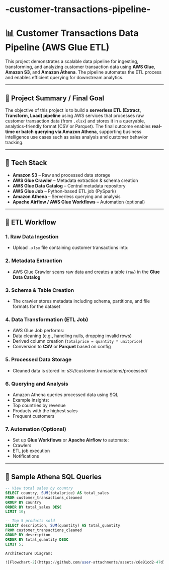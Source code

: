 # -customer-transactions-pipeline-

# 📊 Customer Transactions Data Pipeline (AWS Glue ETL)

This project demonstrates a scalable data pipeline for ingesting, transforming, and analyzing customer transaction data using **AWS Glue**, **Amazon S3**, and **Amazon Athena**. The pipeline automates the ETL process and enables efficient querying for downstream analytics.

---

## 🚀 Project Summary / Final Goal

The objective of this project is to build a **serverless ETL (Extract, Transform, Load) pipeline** using AWS services that processes raw customer transaction data (from `.xlsx`) and stores it in a queryable, analytics-friendly format (CSV or Parquet). The final outcome enables **real-time or batch querying via Amazon Athena**, supporting business intelligence use cases such as sales analysis and customer behavior tracking.

---

## 🧱 Tech Stack

- **Amazon S3** – Raw and processed data storage
- **AWS Glue Crawler** – Metadata extraction & schema creation
- **AWS Glue Data Catalog** – Central metadata repository
- **AWS Glue Job** – Python-based ETL job (PySpark)
- **Amazon Athena** – Serverless querying and analysis
- **Apache Airflow / AWS Glue Workflows** – Automation (optional)

---

## 🔁 ETL Workflow

### 1. **Raw Data Ingestion**
- Upload `.xlsx` file containing customer transactions into:

### 2. **Metadata Extraction**
- AWS Glue Crawler scans raw data and creates a table (`raw`) in the **Glue Data Catalog**

### 3. **Schema & Table Creation**
- The crawler stores metadata including schema, partitions, and file formats for the dataset

### 4. **Data Transformation (ETL Job)**
- AWS Glue Job performs:
- Data cleaning (e.g., handling nulls, dropping invalid rows)
- Derived column creation (`totalprice = quantity * unitprice`)
- Conversion to **CSV** or **Parquet** based on config

### 5. **Processed Data Storage**
- Cleaned data is stored in:
s3://customer.transactions/processed/

### 6. **Querying and Analysis**
- Amazon Athena queries processed data using SQL
- Example insights:
- Top countries by revenue
- Products with the highest sales
- Frequent customers

### 7. **Automation (Optional)**
- Set up **Glue Workflows** or **Apache Airflow** to automate:
- Crawlers
- ETL job execution
- Notifications

---

## 🧮 Sample Athena SQL Queries

```sql
-- View total sales by country
SELECT country, SUM(totalprice) AS total_sales
FROM customer_transactions_cleaned
GROUP BY country
ORDER BY total_sales DESC
LIMIT 10;

-- Top 5 products sold
SELECT description, SUM(quantity) AS total_quantity
FROM customer_transactions_cleaned
GROUP BY description
ORDER BY total_quantity DESC
LIMIT 5;

Architecture Diagram:

![Flowchart-2](https://github.com/user-attachments/assets/c6e91cd2-47d7-4a59-883a-da57f07fd41c)
